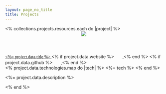 ```yaml
---
layout: page_no_title
title: Projects
---
```


<div class="grid-container">
  <% collections.projects.resources.each do |project| %>
    <article class="project-article">
      <header>
        <a href="<%= project.relative_url %>">
          <img src="<%= project.data.image %>">
        </a>
      </header>
      <footer>
        <div class="title-container">
          <a href="<%= project.relative_url %>" style="font-family:'Merriweather';">
            <%= project.data.title %>
          </a>
          <% if project.data.website %>
            <a href="<%= project.data.website %>">
              <img src="/images/common/link.svg" style="width:15px;margin:0 0 3px 8px;" />
            </a>
          <% end %>
          <% if project.data.github %>
            <a href="<%= project.data.github %>">
              <img src="/images/contacts/github.svg" style="width:15px;margin:0 0 3px 8px;" />
            </a>
          <% end %>
        </div>
        <% project.data.technologies.map do |tech| %>
          <span class="tag"><%= tech %></span>
        <% end %>
        <p><%= project.data.description %></p>
      </footer>
    </article>
  <% end %>
</div>

